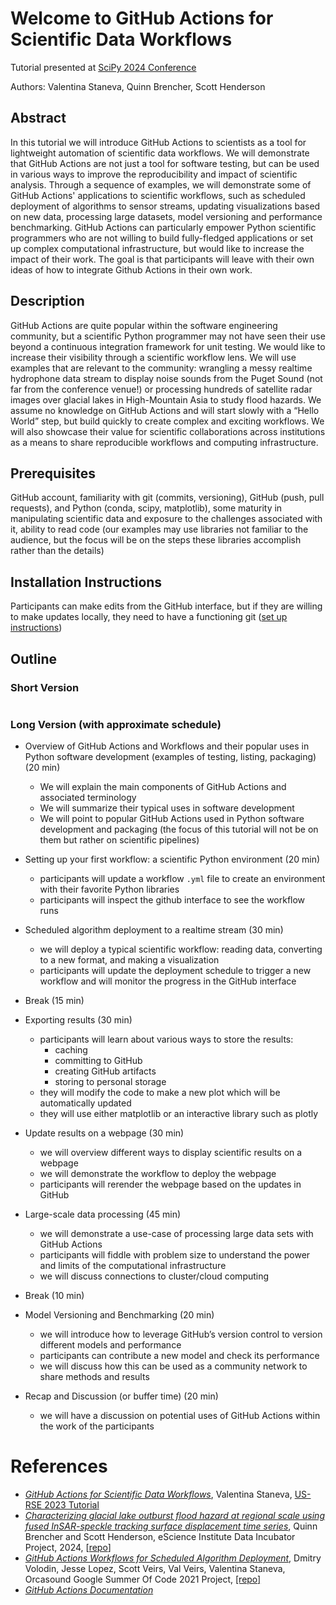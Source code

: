 # Welcome to GitHub Actions for Scientific Data Workflows


Tutorial presented at [SciPy 2024 Conference](https://www.scipy2024.scipy.org/)

Authors: Valentina Staneva, Quinn Brencher, Scott Henderson

## Abstract

In this tutorial we will introduce GitHub Actions to scientists as a tool for lightweight automation of scientific data workflows. We will 
demonstrate that GitHub Actions are not just a tool for software testing, but can be used in various ways to improve the reproducibility 
and impact of scientific analysis. Through a sequence of examples, we will demonstrate some of GitHub Actions' applications to scientific 
workflows, such as scheduled deployment of algorithms to sensor streams, updating visualizations based on new data, processing large 
datasets, model versioning and performance benchmarking. GitHub Actions can particularly empower Python scientific programmers who are not 
willing to build fully-fledged applications or set up complex computational infrastructure, but would like to increase the impact of their 
work. The goal is that participants will leave with their own ideas of how to integrate Github Actions in their own work. 

## Description

GitHub Actions are quite popular within the software engineering community, but a scientific Python programmer may not have seen their use 
beyond a continuous integration framework for unit testing. We would like to increase their visibility through a scientific workflow lens. 
We will use examples that are relevant to the community: wrangling a messy realtime hydrophone data stream to display noise sounds from the 
Puget Sound (not far from the conference venue!) or processing hundreds of satellite radar images over glacial lakes in High-Mountain Asia 
to study flood hazards. We assume no knowledge on GitHub Actions and will start slowly with a “Hello World” step, but build quickly to 
create complex and exciting workflows. We will also showcase their value for scientific collaborations across institutions as a means to 
share reproducible workflows and computing infrastructure.

## Prerequisites
GitHub account, familiarity with git (commits, versioning), GitHub (push, pull requests), and Python (conda, scipy, matplotlib), some maturity in manipulating scientific data and 
exposure to the challenges associated with it, ability to read code (our examples may use libraries not familiar to the audience, but the 
focus will be on the steps these libraries accomplish rather than the details)

## Installation Instructions
Participants can make edits from the GitHub interface, but if they are willing to make updates locally, they need to have a functioning git 
([set up instructions](https://swcarpentry.github.io/git-novice/#installing-git))

## Outline

### Short Version
```{tableofcontents}
```

### Long Version (with approximate schedule)
* Overview of GitHub Actions and Workflows and their popular uses in Python software development (examples of testing, listing, 
packaging)(20 min)
	* We will explain the main components of GitHub Actions and associated terminology
	* We will summarize their typical uses in software development 
	* We will point to popular GitHub Actions used in Python software development and packaging (the focus of this tutorial will not be 
on them but rather on scientific pipelines)

* Setting up your first workflow: a scientific Python environment (20 min)
	* participants will update a workflow `.yml` file to create an environment with their favorite Python libraries
	* participants will inspect the github interface to see the workflow runs

* Scheduled algorithm deployment to a realtime stream (30 min)
	* we will deploy a typical scientific workflow: reading data, converting to a new format, and making a visualization
	* participants will update the deployment schedule to trigger a new workflow and will monitor the progress in the GitHub interface

* Break (15 min)

* Exporting results (30 min)
	* participants will learn about various ways to store the results: 
		* caching
		* committing to GitHub
		* creating GitHub artifacts
		* storing to personal storage
	* they will modify the code to make a new plot which will be automatically updated
	* they will use either matplotlib or an interactive library such as plotly

* Update results on a webpage (30 min)
	* we will overview different ways to display scientific results on a webpage
	* we will demonstrate the workflow to deploy the webpage 
	* participants will rerender the webpage based on the updates in GitHub

* Large-scale data processing (45 min)
	* we will demonstrate a use-case of processing large data sets with GitHub Actions
	* participants will fiddle with problem size to understand the power and limits of the computational infrastructure
	* we will discuss connections to cluster/cloud computing

* Break (10 min)

* Model Versioning and Benchmarking (20 min) 
	* we will introduce how to leverage GitHub’s version control to version different models and performance
	* participants can contribute a new model and check its performance
	* we will discuss how this can be used as a community network to share methods and results

* Recap and Discussion (or buffer time)  (20 min)
	* we will have a discussion on potential uses of GitHub Actions within the work of the participants


# References
* [*GitHub Actions for Scientific Data Workflows*](https://github.com/valentina-s/GithubActionsTutorial-USRSE23), Valentina Staneva, 
[US-RSE 2023 Tutorial](https://us-rse.org/usrse23/program/tutorials/) 
* [*Characterizing glacial lake outburst flood hazard at regional scale using fused InSAR-speckle tracking surface displacement time 
series*](https://escience.washington.edu/2024-incubator-projects/), Quinn Brencher and Scott Henderson, eScience Institute Data Incubator 
Project, 2024, [[repo](https://github.com/relativeorbit/actions-batch-demo)]
* [*GitHub Actions Workflows for Scheduled Algorithm 
Deployment*](https://summerofcode.withgoogle.com/archive/2021/projects/5026942771789824), Dmitry Volodin, Jesse Lopez, Scott Veirs, Val 
Veirs, Valentina Staneva, Orcasound Google Summer Of Code 2021 Project, [[repo]](https://github.com/orcasound/orca-action-workflow)
* [*GitHub Actions Documentation*](https://docs.github.com/en/actions/learn-github-actions)



